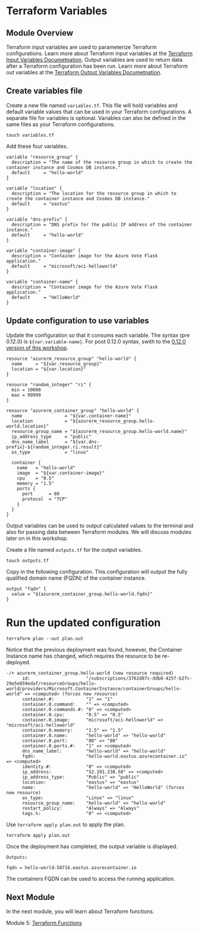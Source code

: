 # Terraform Variables

## Module Overview

Terraform input variables are used to parameterize Terraform configurations. Learn more about Terraform input variables at the [Terraform Input Variables Documetnation](https://www.terraform.io/docs/configuration/variables.html). Output variables are used to return data after a Terraform configuration has been run. Learn more about Terraform out variables at the [Terraform Output Variables Documetnation](https://www.terraform.io/docs/configuration/outputs.html).

## Create variables file

Create a new file named `variables.tf`. This file will hold variables and default variable values that can be used in your Terraform configurations. A separate file for variables is optional. Variables can also be defined in the same files as your Terraform configurations.

```
touch variables.tf
```

Add these four variables.

```
variable "resource_group" {
  description = "The name of the resource group in which to create the container instance and Cosmos DB instance."
  default     = "hello-world"
}

variable "location" {
  description = "The location for the resource group in which to create the container instance and Cosmos DB instance."
  default     = "eastus"
}

variable "dns-prefix" {
  description = "DNS prefix for the public IP address of the container instance."
  default     = "hello-world"
}

variable "container-image" {
  description = "Container image for the Azure Vote Flask application."
  default     = "microsoft/aci-helloworld"
}

variable "container-name" {
  description = "Container image for the Azure Vote Flask application."
  default     = "HelloWorld"
}
```

## Update configuration to use variables

Update the configuration so that it consums each variable. The syntax (pre 0.12.0) is `${var.variable-name}`. For post 0.12.0 syntax, swith to the [0.12.0 version of this workshop](./replace).


```
resource "azurerm_resource_group" "hello-world" {
  name     = "${var.resource_group}"
  location = "${var.location}"
}

resource "random_integer" "ri" {
  min = 10000
  max = 99999
}

resource "azurerm_container_group" "hello-world" {
  name                = "${var.container-name}"
  location            = "${azurerm_resource_group.hello-world.location}"
  resource_group_name = "${azurerm_resource_group.hello-world.name}"
  ip_address_type     = "public"
  dns_name_label      = "${var.dns-prefix}-${random_integer.ri.result}"
  os_type             = "linux"

  container {
    name   = "hello-world"
    image  = "${var.container-image}"
    cpu    = "0.5"
    memory = "1.5"
    ports {
      port      = 80
      protocol  = "TCP"
    }
  }
}
```

Output variables can be used to output calculated values to the terminal and also for passing data between Terraform modules. We will discuss modules later on in this workshop.

Create a file named `outputs.tf` for the output variables.

```
touch outputs.tf
```

Copy in the following configuration. This configuration will output the fully qualified domain name (FQDN) of the container instance.

```
output "fqdn" {
  value = "${azurerm_container_group.hello-world.fqdn}"
}
```

# Run the updated configuration

```
terraform plan --out plan.out
```

Notice that the previous deployment was found, however, the Container Instance name has changed, which requires the resource to be re-deployed.

```
-/+ azurerm_container_group.hello-world (new resource required)
      id:                     "/subscriptions/3762d87c-ddb8-425f-b2fc-29e5e859edaf/resourceGroups/hello-world/providers/Microsoft.ContainerInstance/containerGroups/hello-world" => <computed> (forces new resource)
      container.#:            "1" => "1"
      container.0.command:    "" => <computed>
      container.0.commands.#: "0" => <computed>
      container.0.cpu:        "0.5" => "0.5"
      container.0.image:      "microsoft/aci-helloworld" => "microsoft/aci-helloworld"
      container.0.memory:     "1.5" => "1.5"
      container.0.name:       "hello-world" => "hello-world"
      container.0.port:       "80" => "80"
      container.0.ports.#:    "1" => <computed>
      dns_name_label:         "hello-world" => "hello-world"
      fqdn:                   "hello-world.eastus.azurecontainer.io" => <computed>
      identity.#:             "0" => <computed>
      ip_address:             "52.191.238.58" => <computed>
      ip_address_type:        "Public" => "public"
      location:               "eastus" => "eastus"
      name:                   "hello-world" => "HelloWorld" (forces new resource)
      os_type:                "Linux" => "linux"
      resource_group_name:    "hello-world" => "hello-world"
      restart_policy:         "Always" => "Always"
      tags.%:                 "0" => <computed>
```

Use `terraform apply plan.out` to apply the plan.

```
terraform apply plan.out
```

Once the deployment has completed, the output variable is displayed.

```
Outputs:

fqdn = hello-world-58716.eastus.azurecontainer.io
```

The containers FQDN can be used to access the running application.

## Next Module

In the next module, you will learn about Terraform functions.

Module 5: [Terraform Functions](../05-terraform-functions)